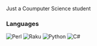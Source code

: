 Just a Coumputer Science student

### Languages

![Perl](https://img.shields.io/badge/-Perl-000?&logo=Perl&color=blue)
![Raku](https://img.shields.io/badge/-Raku-000?color=blueviolet)
![Python](https://img.shields.io/badge/-Python-000?&logo=Python)
![C#](https://img.shields.io/badge/-CSharp-000?&logo=Csharp)


